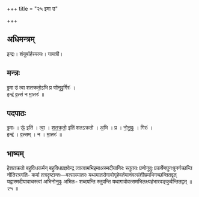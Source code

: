 +++
title = "२५ इमा उ"

+++
## अधिमन्त्रम्
इन्द्रः। शंयुर्बार्हस्पत्यः। गायत्री।

## मन्त्रः
इ॒मा उ॑ त्वा शतक्रतो॒ऽभि प्र णो॑नुवु॒र्गिरः॑ ।  
इन्द्र॑ व॒त्सं न मा॒तरः॑ ॥

## पदपाठः
इ॒माः । ऊं॒ इति॑ । त्वा॒ । श॒त॒क्र॒तो॒ इति॑ शतऽक्रतो । अ॒भि । प्र । नो॒नु॒वुः॒ । गिरः॑ ।  
इन्द्र॑ । व॒त्सम् । न । मा॒तरः॑ ॥

## भाष्यम्
हेशतक्रतो बहुविधकर्मन् बहुविधप्रज्ञवेन्द्र त्वात्वामभिइमाअस्मदीयागिरः स्तुतयः प्रणोनुवुः प्रकर्षेणपुनःपुनर्गच्छन्ति नौतिरत्रगति- कर्मा तत्रदृष्टान्तः—वत्सन्नमातरः यथामातरोगावोगृहेवर्तमानंवत्संशीघ्रमभिगच्छन्तितद्वत् यद्वास्मदीयावाचस्त्वां अभिनोनुवुः अभितः- शब्दयन्ति स्तुवन्ति यथागावोवत्समभिलक्ष्यहंभारवङ्कुर्वन्तितद्वत् ॥ २५ ॥